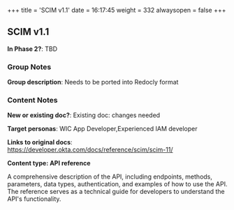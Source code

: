 +++
title = 'SCIM v1.1'
date = 16:17:45
weight = 332
alwaysopen = false
+++

## SCIM v1.1

**In Phase 2?**: TBD


### Group Notes

**Group description**: Needs to be ported into Redocly format	

### Content Notes

**New or existing doc?**: Existing doc: changes needed

**Target personas**: WIC App Developer,Experienced IAM developer

**Links to original docs**: https://developer.okta.com/docs/reference/scim/scim-11/

**Content type: API reference**

A comprehensive description of the API, including endpoints, methods, parameters, data types, authentication, and examples of how to use the API. The reference serves as a technical guide for developers to understand the API's functionality.


